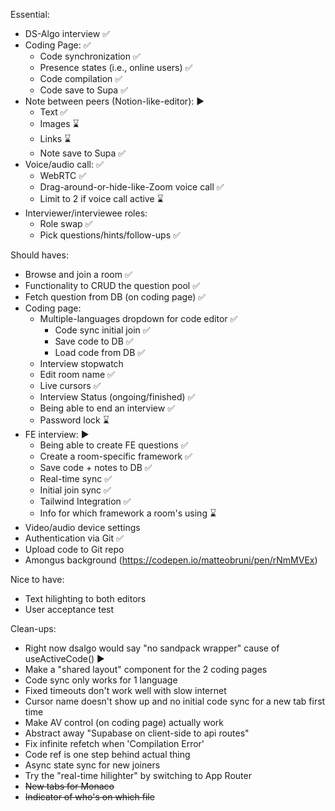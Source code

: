 Essential:
- DS-Algo interview ✅
- Coding Page: ✅
    - Code synchronization ✅
    - Presence states (i.e., online users) ✅
    - Code compilation ✅
    - Code save to Supa ✅
- Note between peers (Notion-like-editor): ▶
    - Text ✅
    - Images ⌛
    - Links ⌛
    - Note save to Supa ✅
- Voice/audio call: ✅
    - WebRTC ✅
    - Drag-around-or-hide-like-Zoom voice call ✅
    - Limit to 2 if voice call active ⌛
- Interviewer/interviewee roles:
    - Role swap ✅
    - Pick questions/hints/follow-ups ✅

Should haves:
- Browse and join a room ✅
- Functionality to CRUD the question pool ✅
- Fetch question from DB (on coding page) ✅
- Coding page:
    - Multiple-languages dropdown for code editor ✅
        - Code sync initial join ✅
        - Save code to DB ✅
        - Load code from DB ✅
    - Interview stopwatch
    - Edit room name ✅
    - Live cursors ✅
    - Interview Status (ongoing/finished) ✅
    - Being able to end an interview ✅
    - Password lock ⌛
- FE interview: ▶
    - Being able to create FE questions ✅
    - Create a room-specific framework ✅
    - Save code + notes to DB ✅
    - Real-time sync ✅
    - Initial join sync ✅
    - Tailwind Integration ✅
    - Info for which framework a room's using ⌛
- Video/audio device settings
- Authentication via Git ✅
- Upload code to Git repo
- Amongus background (https://codepen.io/matteobruni/pen/rNmMVEx)

Nice to have:
- Text hilighting to both editors
- User acceptance test

Clean-ups:
- Right now dsalgo would say "no sandpack wrapper" cause of useActiveCode() ▶
- Make a "shared layout" component for the 2 coding pages
- Code sync only works for 1 language
- Fixed timeouts don't work well with slow internet
- Cursor name doesn't show up and no initial code sync for a new tab first time
- Make AV control (on coding page) actually work
- Abstract away "Supabase on client-side to api routes"
- Fix infinite refetch when 'Compilation Error'
- Code ref is one step behind actual thing
- Async state sync for new joiners
- Try the "real-time hilighter" by switching to App Router
- ~~New tabs for Monaco~~
- ~~Indicator of who's on which file~~